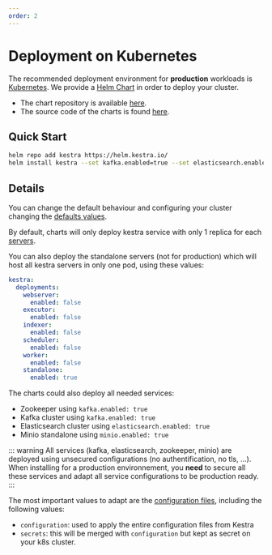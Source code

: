 ```yaml
---
order: 2
---
```

# Deployment on Kubernetes

The recommended deployment environment for **production** workloads is [Kubernetes](http://kubernetes.io/).
We provide a [Helm Chart](https://helm.sh/) in order to deploy your cluster.

- The chart repository is available [here](https://helm.kestra.io/).
- The source code of the charts is found [here](https://github.com/kestra-io/helm-charts).

## Quick Start

```bash
helm repo add kestra https://helm.kestra.io/
helm install kestra --set kafka.enabled=true --set elasticsearch.enabled=true --set minio.enabled=true kestra/kestra
```

## Details
You can change the default behaviour and configuring your cluster changing the [defaults values](https://github.com/kestra-io/helm-charts/blob/master/charts/kestra/values.yaml).

By default, charts will only deploy kestra service with only 1 replica for each [servers](../../../architecture).

You can also deploy the standalone servers (not for production) which will host all kestra servers in only one pod, using these values:
```yaml
kestra:
  deployments:
    webserver:
      enabled: false
    executor:
      enabled: false
    indexer:
      enabled: false
    scheduler:
      enabled: false
    worker:
      enabled: false
    standalone:
      enabled: true
```

The charts could also deploy all needed services:
- Zookeeper using `kafka.enabled: true`
- Kafka cluster using `kafka.enabled: true`
- Elasticsearch cluster using `elasticsearch.enabled: true`
- Minio standalone using `minio.enabled: true`

::: warning
All services (kafka, elasticsearch, zookeeper, minio) are deployed using unsecured configurations (no authentification, no tls, ...). When installing for a production environnement, you **need** to secure all these services and adapt all service configurations to be production ready.
:::

The most important values to adapt are the [configuration files](../../configuration), including the following values:
- `configuration`: used to apply the entire configuration files from Kestra
- `secrets`: this will be merged with `configuration` but kept as secret on your k8s cluster.


